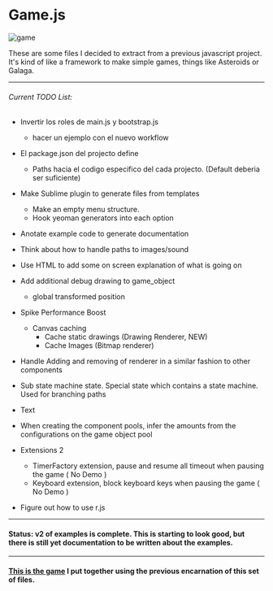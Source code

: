 # Game.js

![game][game]

These are some files I decided to extract from a previous javascript project. It's kind of like a framework to make simple games, things like Asteroids or Galaga.

-----------------------------------

###### Current TODO List:

- Invertir los roles de main.js y bootstrap.js
    - hacer un ejemplo con el nuevo workflow

- El package.json del projecto define 
    - Paths hacia el codigo especifico del cada projecto. (Default deberia ser suficiente)

- Make Sublime plugin to generate files from templates
    - Make an empty menu structure.
    - Hook yeoman generators into each option

- Anotate example code to generate documentation

- Think about how to handle paths to images/sound

- Use HTML to add some on screen explanation of what is going on

- Add additional debug drawing to game_object
    * global transformed position

- Spike Performance Boost
    - Canvas caching
        * Cache static drawings (Drawing Renderer, NEW)
        * Cache Images (Bitmap renderer)       

- Handle Adding and removing of renderer in a similar fashion to other components

- Sub state machine state. Special state which contains a state machine. Used for branching paths

- Text

- When creating the component pools, infer the amounts from the configurations on the game object pool

- Extensions 2
    * TimerFactory extension, pause and resume all timeout when pausing the game ( No Demo )
    * Keyboard extension, block keyboard keys when pausing the game ( No Demo )

- Figure out how to use r.js

-----------------------------------

#### Status: v2 of examples is complete. This is starting to look good, but there is still yet documentation to be written about the examples. 

-----------------------------------

#### [This is the game][tirador] I put together using the previous encarnation of this set of files.

[game]: http://f.cl.ly/items/3N420I093v3b03051W39/game.png
[tirador]: http://www.treintipollo.com/tirador/index.html
